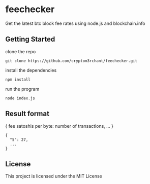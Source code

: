 # feechecker

Get the latest btc block fee rates using node.js and blockchain.info

## Getting Started

clone the repo
```
git clone https://github.com/cryptom3rchant/feechecker.git
```

install the dependencies
```
npm install
```

run the program

```
node index.js
```

## Result format 

{ fee satoshis per byte: number of transactions, ... }

```
{
  "5": 27,
  ...
}
```

## License

This project is licensed under the MIT License
